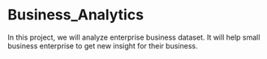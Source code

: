 # Business_Analytics

In this project, we will analyze enterprise business dataset. 
It will help small business enterprise to get new insight for their business. 